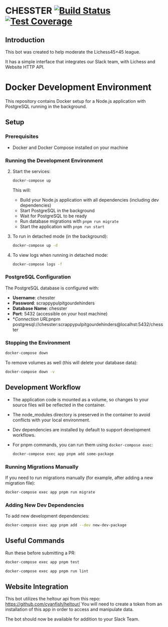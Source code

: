 # CHESSTER [![Build Status](https://github.com/Lichess4545/Chesster/actions/workflows/build.yml/badge.svg?branch=main)](https://github.com/Lichess4545/Chesster/actions/workflows/build.yml) [![Test Coverage](https://codeclimate.com/github/Lichess4545/Chesster/badges/coverage.svg)](https://codeclimate.com/github/Lichess4545/Chesster/coverage)

## Introduction

This bot was created to help moderate the Lichess45+45 league.

It has a simple interface that integrates our Slack team, with Lichess and Website HTTP API.

# Docker Development Environment

This repository contains Docker setup for a Node.js application with PostgreSQL running in the background.

## Setup

### Prerequisites

- Docker and Docker Compose installed on your machine

### Running the Development Environment

2. Start the services:

    ```bash
    docker-compose up
    ```

    This will:

    - Build your Node.js application with all dependencies (including dev dependencies)
    - Start PostgreSQL in the background
    - Wait for PostgreSQL to be ready
    - Run database migrations with `pnpm run migrate`
    - Start the application with `pnpm run start`

3. To run in detached mode (in the background):

    ```bash
    docker-compose up -d
    ```

4. To view logs when running in detached mode:

    ```bash
    docker-compose logs -f
    ```

### PostgreSQL Configuration

The PostgreSQL database is configured with:

- **Username**: chesster
- **Password**: scrappypulpitgourdehinders
- **Database Name**: chesster
- **Port**: 5432 (accessible on your host machine)
- \**Connection URL*pnpm postgresql://chesster:scrappypulpitgourdehinders@localhst:5432/chesster

### Stopping the Environment

```bash
docker-compose down
```

To remove volumes as well (this will delete your database data):

```bash
docker-compose down -v
```

## Development Workflow

- The application code is mounted as a volume, so changes to your source files will be reflected in the container.
- The node_modules directory is preserved in the container to avoid conflicts with your local environment.
- Dev dependencies are installed by default to support development workflows.
- For pnpm commands, you can run them using `docker-compose exec`:

    ```bash
    docker-compose exec app pnpm add some-package
    ```

### Running Migrations Manually

If you need to run migrations manually (for example, after adding a new migration file):

```bash
docker-compose exec app pnpm run migrate
```

### Adding New Dev Dependencies

To add new development dependencies:

```bash
docker-compose exec app pnpm add --dev new-dev-package
```

## Useful Commands

Run these before submitting a PR:

```bash
docker-compose exec app pnpm test
```

```bash
docker-compose exec app pnpm run lint
```

## Website Integration

This bot utilizes the heltour api from this repo: <https://github.com/cyanfish/heltour/>
You will need to create a token from an installation of this app in order to access and manipulate data.

The bot should now be available for addition to your Slack Team.
